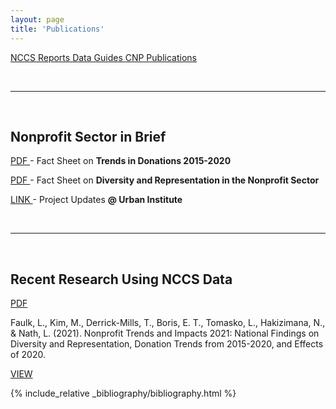 ```yaml
---
layout: page
title: 'Publications'
---
```




<div class="center">
   
<a href="https://lecy.github.io/nccs-demo/" class="button"> NCCS Reports </a>
<a href="https://lecy.github.io/nccs-demo/" class="button"> Data Guides </a>
<a href="https://lecy.github.io/nccs-demo/" class="button"> CNP Publications </a>
 
</div>

<br>

----------

<br> 

## Nonprofit Sector in Brief 


<a href="https://www.urban.org/sites/default/files/2021/10/07/nonprofit_trends_and_impacts_2021_donation_fact_sheet.pdf" class="button3"> PDF </a> - Fact Sheet on **Trends in Donations 2015-2020** 

<a href="https://www.urban.org/sites/default/files/2021/11/05/national_findings_on_diversity_and_representation_in_the_nonprofit_sector.pdf" class="button3"> PDF </a>  - Fact Sheet on  **Diversity and Representation in the Nonprofit Sector**  

<a href="https://www.urban.org/partnering-understand-long-term-trends-nonprofit-organization-activities-and-needs" class="button3"> LINK </a>  -  Project Updates **@ Urban Institute** 

<br>

----------

<br> 

## Recent Research Using NCCS Data 


<a href="https://www.urban.org/sites/default/files/2022-10/Nonprofit%20Trends%20and%20Impacts%202021.pdf" class="button3"> PDF </a> 
<blockcode>
<div class="cite">
Faulk, L., Kim, M., Derrick-Mills, T., Boris, E. T., Tomasko, L., Hakizimana, N., & Nath, L. (2021). Nonprofit Trends and Impacts 2021: National Findings on Diversity and Representation, Donation Trends from 2015-2020, and Effects of 2020. 
</div> 
</blockcode>

<a href="https://scholar.google.com/scholar?start=0&hl=en&as_sdt=20000005&sciodt=1,21&cites=1166513345463666613&scipsc=" class="button3"> VIEW </a>

{% include_relative _bibliography/bibliography.html %}

<!--   see the _bibliography folder for instructions on updating   -->
